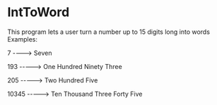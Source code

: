 # IntToWord
This program lets a user turn a number up to 15 digits long into words
Examples:

7 ----> Seven

193 -----> One Hundred Ninety Three

205 -----> Two Hundred Five

10345 -----> Ten Thousand Three Forty Five
